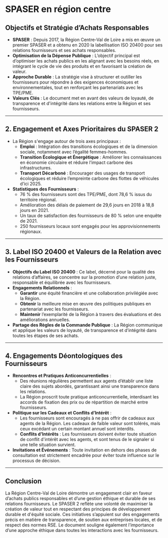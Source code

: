 # SPASER en région centre

## Objectifs et Stratégie d’Achats Responsables

-   **SPASER** : Depuis 2017, la Région Centre-Val de Loire a mis en œuvre un premier SPASER et a obtenu en 2020 la labellisation ISO 20400 pour ses relations fournisseurs et ses achats responsables.
-   **Optimisation de la Dépense Publique** : L’objectif principal est d’optimiser les achats publics en les alignant avec les besoins réels, en intégrant le cycle de vie des produits et en favorisant la création de valeur.
-   **Approche Durable** : La stratégie vise à structurer et outiller les fournisseurs pour répondre à des exigences économiques et environnementales, tout en renforçant les partenariats avec les TPE/PME.
-   **Valeurs Clés** : Le document met en avant des valeurs de loyauté, de transparence et d'intégrité dans les relations entre la Région et ses fournisseurs.
---------
## 2. Engagement et Axes Prioritaires du SPASER 2

-   La Région s'engage autour de trois axes principaux :
    -   **Emploi** : Intégration des transitions écologiques et de la dimension sociale, notamment avec l’égalité femmes-hommes.
    -   **Transition Écologique et Énergétique** : Améliorer les connaissances en économie circulaire et réduire l’impact carbone des infrastructures.
    -   **Transport Décarboné** : Encourager des usages de transport écologiques et réduire l’empreinte carbone des flottes de véhicules d’ici 2025.
-   **Statistiques des Fournisseurs** :
    -   76 % des fournisseurs sont des TPE/PME, dont 78,6 % issus du territoire régional.
    -   Amélioration des délais de paiement de 29,6 jours en 2018 à 18,8 jours en 2021.
    -   Un taux de satisfaction des fournisseurs de 80 % selon une enquête de 2021.
    -   250 fournisseurs locaux sont engagés pour les approvisionnements régionaux.
---------
## 3. Label ISO 20400 et Valeurs de la Relation avec les Fournisseurs

-   **Objectifs du Label ISO 20400** : Ce label, décerné pour la qualité des relations d’affaires, se concentre sur la promotion d’une relation juste, responsable et équilibrée avec les fournisseurs.
-   **Engagements Relationnels** :
    -   **Garantir** une équité financière et une collaboration privilégiée avec la Région.
    -   **Obtenir** la meilleure mise en œuvre des politiques publiques en partenariat avec les fournisseurs.
    -   **Maintenir** l’exemplarité de la Région à travers des évaluations et des améliorations annuelles.
-   **Partage des Règles de la Commande Publique** : La Région communique et applique les valeurs de loyauté, de transparence et d’intégrité dans toutes les étapes de ses achats.
---------
## 4. Engagements Déontologiques des Fournisseurs

-   **Rencontres et Pratiques Anticoncurrentielles** :
    -   Des réunions régulières permettent aux agents d’établir une liste claire des sujets abordés, garantissant ainsi une transparence dans les relations.
    -   La Région proscrit toute pratique anticoncurrentielle, interdisant les accords de fixation des prix ou de répartition de marché entre fournisseurs.
-   **Politique sur les Cadeaux et Conflits d’Intérêt** :
    -   Les fournisseurs sont encouragés à ne pas offrir de cadeaux aux agents de la Région. Les cadeaux de faible valeur sont tolérés, mais ceux excédant un certain montant annuel sont interdits.
    -   **Conflits d’Intérêts** : Les fournisseurs doivent éviter toute situation de conflit d'intérêt avec les agents, et sont tenus de le signaler si une telle situation survient.
-   **Invitations et Événements** : Toute invitation en dehors des phases de consultation est strictement encadrée pour éviter toute influence sur le processus de décision.
---------
## Conclusion

La Région Centre-Val de Loire démontre un engagement clair en faveur d’achats publics responsables et d’une gestion éthique et durable de ses relations fournisseurs. Le SPASER 2 reflète une volonté de maximiser la création de valeur tout en respectant des principes de développement durable et d'équité sociale. Ces initiatives s’appuient sur des engagements précis en matière de transparence, de soutien aux entreprises locales, et de respect des normes RSE. Le document souligne également l’importance d’une approche éthique dans toutes les interactions avec les fournisseurs.
<!--stackedit_data:
eyJoaXN0b3J5IjpbMjEzMTk0NDg1LC0xODg2Njg4MjUyXX0=
-->